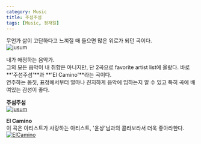 ```yaml
---
category: Music  
title: 주섬주섬    
tags: [Music, 정재일]   
--- 
```


무언가 삶이 고단하다고 느껴질 때 들으면 많은 위로가 되던 곡이다.  
![jusum](https://www.dropbox.com/s/cqphqpc5ar7o1oa/jusum.jpg?raw=1)

내가 애정하는 음악가.  
그의 모든 음악이 내 취향은 아니지만, 단 2곡으로 favorite artist list에 올랐다. 바로 **'주섬주섬'**과 **'El Camino'**라는 곡이다.  
연주하는 몸짓, 표정에서부터 얼마나 진지하게 음악에 임하는지 알 수 있고 특히 곡에 배여있는 감성이 좋다.

**주섬주섬**  
[![jusum](http://img.youtube.com/vi/MlMjf-p7_kI/0.jpg)](http://www.youtube.com/watch?v=MlMjf-p7_kI "jusum")

**El Camino**    
이 곡은 아티스트가 사랑하는 아티스트, '윤상'님과의 콜라보라서 더욱 좋아라한다.  
[![ElCamino](http://img.youtube.com/vi/BSMTLVFhrg4/0.jpg)](http://www.youtube.com/watch?v=BSMTLVFhrg4 "ElCamino")

